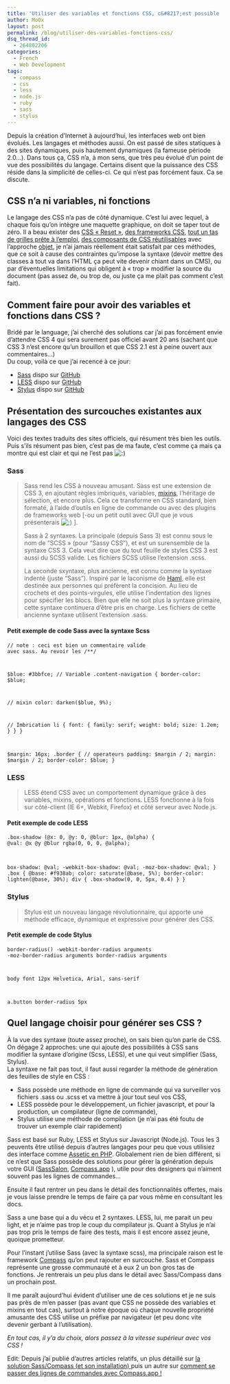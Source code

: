 ```yaml
---
title: 'Utiliser des variables et fonctions CSS, c&#8217;est possible !'
author: MoOx
layout: post
permalink: /blog/utiliser-des-variables-fonctions-css/
dsq_thread_id:
  - 264802206
categories:
  - French
  - Web Development
tags:
  - compass
  - css
  - less
  - node.js
  - ruby
  - sass
  - stylus
---
```

Depuis la création d’Internet à aujourd’hui, les interfaces web ont bien évolués. Les langages et méthodes aussi. On est passé de sites statiques à des sites dynamiques, puis hautement dynamiques (la fameuse période 2.0…). Dans tous ça, CSS n’a, à mon sens, que très peu évolué d’un point de vue des possibilités du langage. Certains disent que la puissance des CSS réside dans la simplicité de celles-ci. Ce qui n’est pas forcément faux. Ca se discute.  
<!--more-->

## CSS n’a ni variables, ni fonctions

Le langage des CSS n’a pas de côté dynamique. C’est lui avec lequel, à chaque fois qu’on intègre une maquette graphique, on doit se taper tout de zéro. Il a beau exister des [CSS « Reset »][1], [des frameworks CSS][2], [tout un tas de grilles prête à l’emploi][3], [des composants de CSS réutilisables][4] avec l’approche [objet][5], je n’ai jamais réellement était satisfait par ces méthodes, que ce soit à cause des contraintes qu’impose la syntaxe (devoir mettre des classes à tout va dans l’HTML ça peut vite devenir chiant dans un CMS), ou par d’éventuelles limitations qui obligent à « trop » modifier la source du document (pas assez de, ou trop de, ou juste ça me plait pas comment c’est fait).

## Comment faire pour avoir des variables et fonctions dans CSS ?

Bridé par le language, j’ai cherché des solutions car j’ai pas forcément envie d’attendre CSS 4 qui sera surement pas officiel avant 20 ans (sachant que CSS 3 n’est encore qu’un brouillon et que CSS 2.1 est à peine ouvert aux commentaires…)  
Du coup, voilà ce que j’ai recencé à ce jour:

*   [Sass][6] dispo sur [GitHub][7]
*   [LESS][8] dispo sur [GitHub][9]
*   [Stylus][10] dispo sur [GitHub][11]

## Présentation des surcouches existantes aux langages des CSS

Voici des textes traduits des sites officiels, qui résument très bien les outils. Puis s’ils résument pas bien, c’est pas de ma faute, c’est comme ça mais ça montre qui est clair et qui ne l’est pas <img src='http://moox.fr/wp-includes/images/smilies/icon_smile.gif' alt=':)' class='wp-smiley' /> 

### Sass

> Sass rend les CSS à nouveau amusant. Sass est une extension de CSS 3, en ajoutant règles imbriqués, variables, [mixins][12], l’héritage de sélection, et encore plus. Cela ce transforme en CSS standard, bien formaté, à l’aide d’outils en ligne de commande ou avec des plugins de frameworks web [-ou un petit outil avec GUI que je vous présenterais <img src='http://moox.fr/wp-includes/images/smilies/icon_wink.gif' alt=';)' class='wp-smiley' /> ].
> 
> Sass à 2 syntaxes. La principale (depuis Sass 3) est connu sous le nom de “SCSS » (pour “Sassy CSS”), et est un surensemble de la syntaxe CSS 3. Cela veut dire que du tout feuille de styles CSS 3 est aussi du SCSS valide. Les fichiers SCSS utilise l’extension .scss.
> 
> La seconde sxyntaxe, plus ancienne, est connu comme la syntaxe indenté (juste “Sass”). Inspiré par le laconisme de [Haml][13], elle est destinée aux personnes qui préfèrent la concision. Au lieu de crochets et des points-virgules, elle utilise l’indentation des lignes pour spécifier les blocs. Bien que elle ne soit plus la syntaxe primaire, cette syntaxe continuera d’être pris en charge. Les fichiers de cette ancienne syntaxe utilisent l’extension .sass.

#### Petit exemple de code Sass avec la syntaxe Scss

<code class="block">// note : ceci est bien un commentaire valide avec sass. Au revoir les /**/

$blue: #3bbfce; // Variable
.content-navigation {
  border-color: $blue;

  // mixin
  color: darken($blue, 9%);

  // Imbrication
  li {
    font: {
      family: serif;
      weight: bold;
      size: 1.2em;
    }
  }
}

$margin: 16px;
.border {
  // operateurs
  padding: $margin / 2;
  margin: $margin / 2;
  border-color: $blue;
}
</code>

### LESS

> LESS étend CSS avec un comportement dynamique grâce à des variables, mixins, opérations et fonctions. LESS fonctionne à la fois sur côté-client (IE 6+, Webkit, Firefox) et côté serveur avec Node.js.

#### Petit exemple de code LESS

<code class="block">.box-shadow (@x: 0, @y: 0, @blur: 1px, @alpha) {
  @val: @x @y @blur rgba(0, 0, 0, @alpha);

  box-shadow:         @val;
  -webkit-box-shadow: @val;
  -moz-box-shadow:    @val;
}
.box { @base: #f938ab;
  color:        saturate(@base, 5%);
  border-color: lighten(@base, 30%);
  div { .box-shadow(0, 0, 5px, 0.4) }
}</code>

### Stylus

> Stylus est un nouveau langage révolutionnaire, qui apporte une méthode efficace, dynamique et expressive pour générer des CSS.

#### Petit exemple de code Stylus

<code class="block">border-radius()
  -webkit-border-radius arguments
  -moz-border-radius arguments
  border-radius arguments  

body
  font 12px Helvetica, Arial, sans-serif  

a.button
  border-radius 5px</code>

## Quel langage choisir pour générer ses CSS ?

À la vue des syntaxe (toute assez proche), on sais bien qu’on parle de CSS. On dégage 2 approches: une qui ajoute des possibilités à CSS sans modifier la syntaxe d’origine (Scss, LESS), et une qui veut simplifier (Sass, Stylus).  
La syntaxe ne fait pas tout, il faut aussi regarder la méthode de génération des feuilles de style en CSS :

*   Sass possède une méthode en ligne de commande qui va surveiller vos fichiers .sass ou .scss et va mettre à jour tout seul vos CSS,
*   LESS possède pour le développement, un fichier javascript, et pour la production, un compilateur (ligne de commande),
*   Stylus utilise une méthode de compilation (je n’ai pas été foutu de trouver un exemple clair rapidement)

Sass est basé sur Ruby, LESS et Stylus sur Javascript (Node.js). Tous les 3 peuvents être utilisé depuis d’autres langages pour peu que vous utilisiez des interface comme [Assetic en PHP][14]. Globalement rien de bien différent, si ce n’est que Sass possède des solutions pour gérer la génération depuis votre GUI ([SassSalon][15], [Compass.app][16] ), utile pour des designers qui n’aiment souvent pas les lignes de commandes…

Ensuite il faut rentrer un peu dans le détail des fonctionnalités offertes, mais je vous laisse prendre le temps de faire ça par vous même en consultant les docs.

Sass a une base qui a du vécu et 2 syntaxes. LESS, lui, me parait un peu light, et je n’aime pas trop le coup du compilateur js. Quant à Stylus je n’ai pas trop pris le temps de faire des tests, mais il est encore assez jeune, quoique prometteur.

Pour l’instant j’utilise Sass (avec la syntaxe scss), ma principale raison est le framework [Compass][17] qu’on peut rajouter en surcouche. Sass et Compass représente une grosse communauté et à eux 2 un bon gros tas de fonctions. Je rentrerais un peu plus dans le détail avec Sass/Compass dans un prochain post.

Il me paraît aujourd’hui évident d’utiliser une de ces solutions et je ne suis pas près de m’en passer (pas avant que CSS ne possède des variables et mixins en tout cas), surtout à notre époque où chaque nouvelle propriété amusante des CSS utilise un préfixe par navigateur (et peu donc vite devenir gerbant à l’utilisation). 

*En tout cas, il y’a du choix, alors passez à la vitesse supérieur avec vos CSS !*

Edit: Depuis j’ai publié d’autres articles relatifs, un plus détaillé sur [la solution Sass/Compass (et son installation) ][18]puis un autre sur [comment se passer des lignes de commandes avec Compass.app !][19]

 [1]: http://cssresetr.com/
 [2]: http://css4design.com/framework-css-semantique-maquette-dynamique-et-autres-notes
 [3]: http://css4design.com/framework-css-mettez-vos-grilles-au-pas
 [4]: https://github.com/stubbornella/oocss
 [5]: http://fr.wikipedia.org/wiki/Objet_(informatique)
 [6]: http://sass-lang.com/
 [7]: https://github.com/nex3/sass "Sass sur Github"
 [8]: http://lesscss.org/
 [9]: https://github.com/cloudhead/less.js "LESS sur Github"
 [10]: http://learnboost.github.com/stylus/
 [11]: https://github.com/LearnBoost/stylus "Stylus sur Github"
 [12]: http://fr.wikipedia.org/wiki/Mixin
 [13]: http://haml-lang.com/
 [14]: https://github.com/kriswallsmith/assetic
 [15]: https://github.com/hlb/SassSalon
 [16]: http://compass.handlino.com/
 [17]: http://beta.compass-style.org/
 [18]: http://moox.fr/blog/fonctions-variables-css-generer-ses-css-avec-sass-compass/
 [19]: http://moox.fr/blog/compass-app-application-pour-compiler-css-sass-compass/